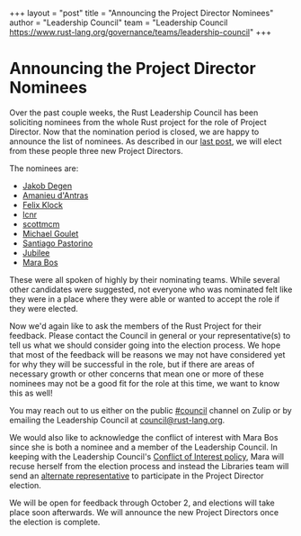 +++
layout = "post"
title = "Announcing the Project Director Nominees"
author = "Leadership Council"
team = "Leadership Council <https://www.rust-lang.org/governance/teams/leadership-council>"
+++

# Announcing the Project Director Nominees

Over the past couple weeks, the Rust Leadership Council has been soliciting nominees from the whole Rust project for the role of Project Director.
Now that the nomination period is closed, we are happy to announce the list of nominees.
As described in our [last post], we will elect from these people three new Project Directors.

The nominees are:

- [Jakob Degen](https://github.com/JakobDegen)
- [Amanieu d'Antras](https://github.com/Amanieu)
- [Felix Klock](https://github.com/pnkfelix)
- [lcnr](https://github.com/lcnr)
- [scottmcm](https://github.com/scottmcm)
- [Michael Goulet](https://github.com/compiler-errors)
- [Santiago Pastorino](https://github.com/spastorino)
- [Jubilee](https://github.com/workingjubilee)
- [Mara Bos](https://github.com/m-ou-se)

These were all spoken of highly by their nominating teams.
While several other candidates were suggested, not everyone who was nominated felt like they were in a place where they were able or wanted to accept the role if they were elected.

Now we'd again like to ask the members of the Rust Project for their feedback.
Please contact the Council in general or your representative(s) to tell us what we should consider going into the election process.
We hope that most of the feedback will be reasons we may not have considered yet for why they will be successful in the role, but if there are areas of necessary growth or other concerns that mean one or more of these nominees may not be a good fit for the role at this time, we want to know this as well!

You may reach out to us either on the public [#council] channel on Zulip or by emailing the Leadership Council at <council@rust-lang.org>.

We would also like to acknowledge the conflict of interest with Mara Bos since she is both a nominee and a member of the Leadership Council.
In keeping with the Leadership Council's [Conflict of Interest policy], Mara will recuse herself from the election process and instead the Libraries team will send an [alternate representative] to participate in the Project Director election.

We will be open for feedback through October 2, and elections will take place soon afterwards.
We will announce the new Project Directors once the election is complete.

[last post]: https://blog.rust-lang.org/2023/08/30/electing-new-project-directors.html
[#council]: https://rust-lang.zulipchat.com/#narrow/stream/392734-council
[Conflict of Interest policy]: https://rust-lang.github.io/rfcs/3392-leadership-council.html#conflicts-of-interest
[alternate representative]: https://rust-lang.github.io/rfcs/3392-leadership-council.html#alternates-and-forgoing-representation
